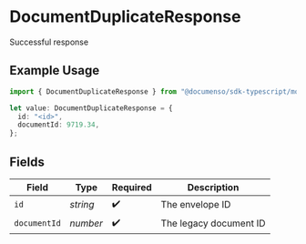 # DocumentDuplicateResponse

Successful response

## Example Usage

```typescript
import { DocumentDuplicateResponse } from "@documenso/sdk-typescript/models/operations";

let value: DocumentDuplicateResponse = {
  id: "<id>",
  documentId: 9719.34,
};
```

## Fields

| Field                  | Type                   | Required               | Description            |
| ---------------------- | ---------------------- | ---------------------- | ---------------------- |
| `id`                   | *string*               | :heavy_check_mark:     | The envelope ID        |
| `documentId`           | *number*               | :heavy_check_mark:     | The legacy document ID |